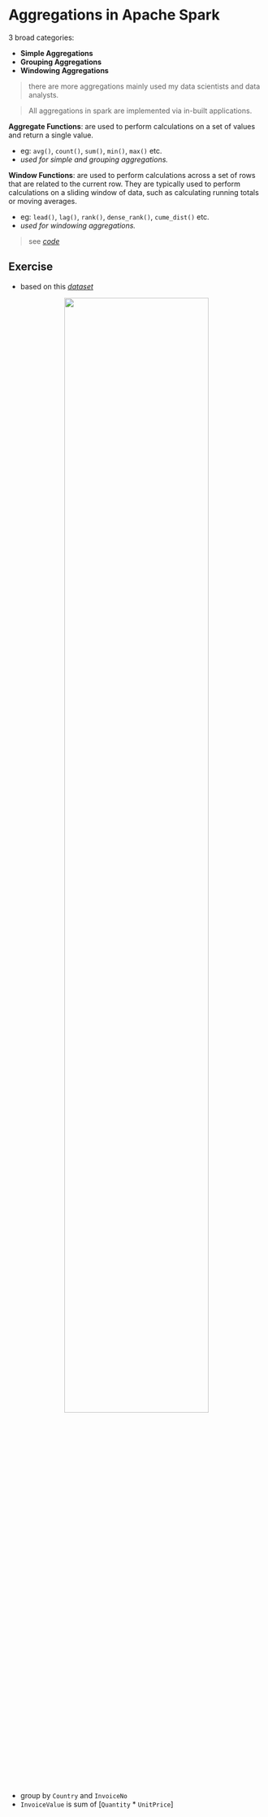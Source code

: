 # Aggregations in Apache Spark

3 broad categories:

- **Simple Aggregations**
- **Grouping Aggregations**
- **Windowing Aggregations**

> there are more aggregations mainly used my data scientists and data analysts.

> All aggregations in spark are implemented via in-built applications.

**Aggregate Functions**: are used to perform calculations on a set of values and return a single value.

- eg: `avg()`, `count()`, `sum()`, `min()`, `max()` etc.
- _used for simple and grouping aggregations._

**Window Functions**: are used to perform calculations across a set of rows that are related to the current row. They are typically used to perform calculations on a sliding window of data, such as calculating running totals or moving averages.

- eg: `lead()`, `lag()`, `rank()`, `dense_rank()`, `cume_dist()` etc.
- _used for windowing aggregations._

> see [_code_](code/01-Aggregate/Aggregate.ipynb)

## Exercise

- based on this [_dataset_](code/01-Aggregate/data/invoices.csv)

<p align="center">
    <img src="https://github.com/user-attachments/assets/7db0d2f0-dc88-4f3b-8e88-52a1fa7b9f21" width="75%">
</p>

- group by `Country` and `InvoiceNo`
- `InvoiceValue` is sum of [`Quantity` * `UnitPrice`]
